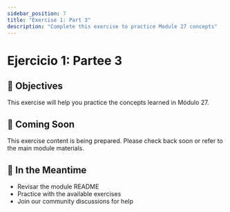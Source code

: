 ```yaml
---
sidebar_position: 7
title: "Exercise 1: Part 3"
description: "Complete this exercise to practice Module 27 concepts"
---
```


# Ejercicio 1: Partee 3

## 🎯 Objectives

This exercise will help you practice the concepts learned in Módulo 27.

## 📝 Coming Soon

This exercise content is being prepared. Please check back soon or refer to the main module materials.

## 🚀 In the Meantime

- Revisar the module README
- Practice with the available exercises
- Join our community discussions for help
